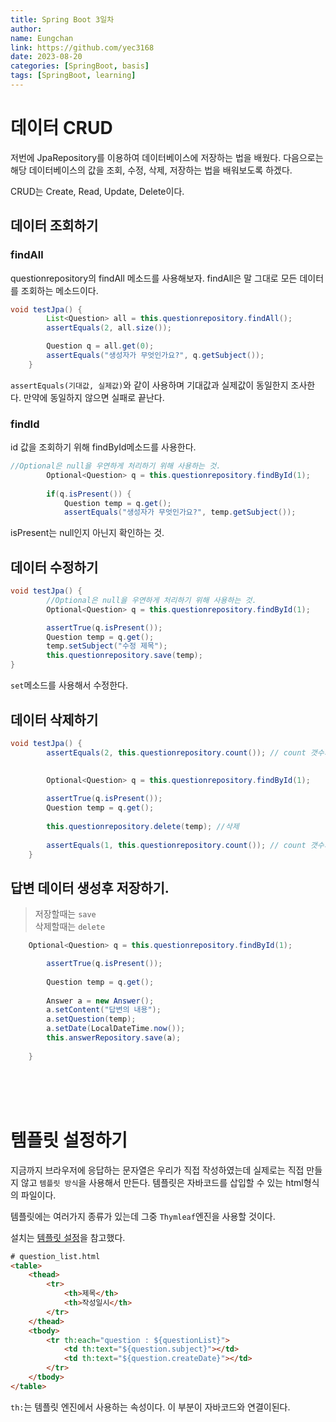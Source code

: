 ```yaml
---
title: Spring Boot 3일차
author:
name: Eungchan
link: https://github.com/yec3168
date: 2023-08-20
categories: [SpringBoot, basis]
tags: [SpringBoot, learning]
---
```


# 데이터 CRUD
저번에 JpaRepository를 이용하여 데이터베이스에 저장하는 법을 배웠다. 다음으로는 해당 데이터베이스의 값을 조회, 수정, 삭제, 저장하는 법을 배워보도록 하겠다. 

CRUD는 Create, Read, Update, Delete이다. 


## 데이터 조회하기

### findAll 
questionrepository의 findAll 메소드를 사용해보자.
findAll은 말 그대로 모든 데이터를 조회하는 메소드이다.

```java
void testJpa() {
		List<Question> all = this.questionrepository.findAll();
        assertEquals(2, all.size());

        Question q = all.get(0);
        assertEquals("생성자가 무엇인가요?", q.getSubject());
	}
```

`assertEquals(기대값, 실제값)`와 같이 사용하며 기대값과 실제값이 동일한지 조사한다. 만약에 동일하지 않으면 실패로 끝난다.


### findId
id 값을 조회하기 위해 findById메소드를 사용한다.

```java 
//Optional은 null을 우연하게 처리하기 위해 사용하는 것.
		Optional<Question> q = this.questionrepository.findById(1);
		
		if(q.isPresent()) {
			Question temp = q.get();
			assertEquals("생성자가 무엇인가요?", temp.getSubject());

```

isPresent는 null인지 아닌지 확인하는 것.


## 데이터 수정하기

```java
void testJpa() {
		//Optional은 null을 우연하게 처리하기 위해 사용하는 것.
		Optional<Question> q = this.questionrepository.findById(1);

		assertTrue(q.isPresent());
		Question temp = q.get();
		temp.setSubject("수정 제목");
		this.questionrepository.save(temp);
}
```
`set`메소드를 사용해서 수정한다.

## 데이터 삭제하기

```java
void testJpa() {
		assertEquals(2, this.questionrepository.count()); // count 갯수가 2랑 같은지
		
		
		Optional<Question> q = this.questionrepository.findById(1);

		assertTrue(q.isPresent());
		Question temp = q.get();
		
		this.questionrepository.delete(temp); //삭제
		
		assertEquals(1, this.questionrepository.count()); // count 갯수가 1와 같은지
	}
```


## 답변 데이터 생성후 저장하기.

> 저장할때는 `save` <br>
> 삭제할때는 `delete`

```java
	Optional<Question> q = this.questionrepository.findById(1);

		assertTrue(q.isPresent());
		
		Question temp = q.get();
		
		Answer a = new Answer();
		a.setContent("답변의 내용");
		a.setQuestion(temp);
		a.setDate(LocalDateTime.now());
		this.answerRepository.save(a);
		
	}
```

<br>
<br>
<br>

# 템플릿 설정하기
지금까지 브라우저에 응답하는 문자열은 우리가 직접 작성하였는데 실제로는 직접 만들지 않고 `템플릿 방식`을 사용해서 만든다. 템플릿은 자바코드를 삽입할 수 있는 html형식의 파일이다.

템플릿에는 여러가지 종류가 있는데 그중 `Thymleaf`엔진을 사용할 것이다.

설치는 [템플릿 설정](https://wikidocs.net/161186)을 참고했다.

```html
# question_list.html
<table>
    <thead>
        <tr>
            <th>제목</th>
            <th>작성일시</th>
        </tr>
    </thead>
    <tbody>
        <tr th:each="question : ${questionList}">
            <td th:text="${question.subject}"></td>
            <td th:text="${question.createDate}"></td>
        </tr>
    </tbody>
</table>
```
`th:`는 템플릿 엔진에서 사용하는 속성이다. 이 부분이 자바코드와 연결이된다.